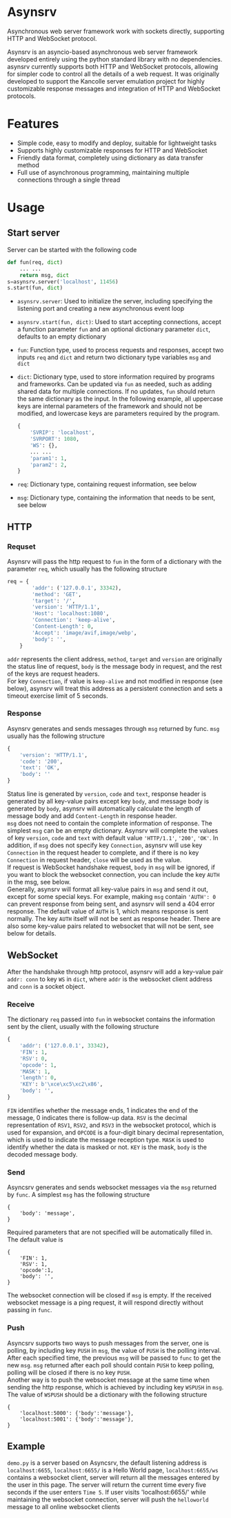 # Asynsrv
Asynchronous web server framework work with sockets directly, supporting HTTP and WebSocket protocol.

Asynsrv is an asyncio-based asynchronous web server framework developed entirely using the python standard library with no dependencies. asynsrv currently supports both HTTP and WebSocket protocols, allowing for simpler code to control all the details of a web request. It was originally developed to support the Kancolle server emulation project for highly customizable response messages and integration of HTTP and WebSocket protocols.
# Features
- Simple code, easy to modify and deploy, suitable for lightweight tasks
- Supports highly customizable responses for HTTP and WebSocket
- Friendly data format, completely using dictionary as data transfer method
- Full use of asynchronous programming, maintaining multiple connections through a single thread
# Usage
## Start server
Server can be started with the following code
```python
def fun(req, dict)
    ... ...
    return msg, dict
s=asynsrv.server('localhost', 11456)
s.start(fun, dict)
```
- `asynsrv.server`: Used to initialize the server, including specifying the listening port and creating a new asynchronous event loop   
- `asynsrv.start(fun, dict)`: Used to start accepting connections, accept a function parameter `fun` and an optional dictionary parameter `dict`, defaults to an empty dictionary  
- `fun`: Function type, used to process requests and responses, accept two inputs `req` and `dict` and return two dictionary type variables `msg` and `dict`  
- `dict`: Dictionary type, used to store information required by programs and frameworks. Can be updated via `fun` as needed, such as adding shared data for multiple connections. If no updates, `fun` should return the same dictionary as the input. In the following example, all uppercase keys are internal parameters of the framework and should not be modified, and lowercase keys are parameters required by the program.  
    ```python
    {
        'SVRIP': 'localhost',
        'SVRPORT': 1080,
        'WS': {},
        ... ...
        'param1': 1,
        'param2': 2,
    }
    ```
    
- `req`: Dictionary type, containing request information, see below
- `msg`: Dictionary type, containing the information that needs to be sent, see below
## HTTP
### Requset
Asynsrv will pass the http request to `fun` in the form of a dictionary with the parameter `req`, which usually has the following structure
```python
req = {
        'addr': ('127.0.0.1', 33342),
        'method': 'GET',
        'target': '/',
        'version': 'HTTP/1.1',
        'Host': 'localhost:1080',
        'Connection': 'keep-alive',
        'Content-Length': 0,
        'Accept': 'image/avif,image/webp',
        'body': '',
    }
```
`addr` represents the client address, `method`, `target` and `version` are originally the status line of request, `body` is the message body in request, and the rest of the keys are request headers.  
For key `Connection`, if value is `keep-alive` and not modified in response (see below), asynsrv will treat this address as a persistent connection and sets a timeout exercise limit of 5 seconds.
### Response
Asynsrv generates and sends messages through `msg` returned by func. `msg` usually has the following structure
```python
{
    'version': 'HTTP/1.1',
    'code': '200',
    'text': 'OK',
    'body': ''
}
```
Status line is generated by `version`, `code` and `text`, response header is generated by all key-value pairs except key `body`, and message body is generated by `body`, asynsrv will automatically calculate the length of message body and add `Content-Length` in response header.  
`msg` does not need to contain the complete information of response. The simplest `msg` can be an empty dictionary. Asynsrv will complete the values ​​of key `version`, `code` and `text` with default value `'HTTP/1.1'`, `'200'`, `'OK'`. In addition, if `msg` does not specify key `Connection`, asynsrv will use key `Connection` in the request header to complete, and if there is no key `Connection` in request header, `close` will be used as the value.  
If request is WebSocket handshake request, `body` in `msg` will be ignored, if you want to block the websocket connection, you can include the key `AUTH` in the msg, see below.  
Generally, asynsrv will format all key-value pairs in `msg` and send it out, except for some special keys. For example, making `msg` contain `'AUTH': 0` can prevent response from being sent, and asynsrv will send a 404 error response. The default value of `AUTH` is 1, which means response is sent normally. The key `AUTH` itself will not be sent as response header. 
There are also some key-value pairs related to websocket that will not be sent, see below for details.
## WebSocket
After the handshake through http protocol, asynsrv will add a key-value pair `addr: conn` to key `WS` in `dict`, where `addr` is the websocket client address and `conn` is a socket object.
### Receive
The dictionary `req` passed into `fun` in websocket contains the information sent by the client, usually with the following structure
```python
{
    'addr': ('127.0.0.1', 33342),
    'FIN': 1,
    'RSV': 0,
    'opcode': 1,
    'MASK': 1,
    'length': 0,
    'KEY': b'\xce\xc5\xc2\x86',
    'body': '',
}
```
`FIN` identifies whether the message ends, 1 indicates the end of the message, 0 indicates there is follow-up data. `RSV` is the decimal representation of `RSV1`, `RSV2`, and `RSV3` in the websocket protocol, which is used for expansion, and `OPCODE` is a four-digit binary decimal representation, which is used to indicate the message reception type. `MASK` is used to identify whether the data is masked or not. `KEY` is the mask, `body` is the decoded message body.
### Send
Asyncsrv generates and sends websocket messages via the `msg` returned by `func`. A simplest `msg` has the following structure  
```
{
    'body': 'message',
}
```
Required parameters that are not specified will be automatically filled in. The default value is
```
{
    'FIN': 1,
    'RSV': 1,
    'opcode':1,
    'body': '',
}
```
The websocket connection will be closed if `msg` is empty. If the received websocket message is a ping request, it will respond directly without passing in `func`.

### Push
Asyncsrv supports two ways to push messages from the server, one is polling, by including key `PUSH` in `msg`, the value of `PUSH` is the polling interval. After each specified time, the previous `msg` will be passed to `func` to get the new `msg`. `msg` returned after each poll should contain `PUSH` to keep polling, polling will be closed if there is no key `PUSH`.  
Another way is to push the websocket message at the same time when sending the http response, which is achieved by including key `WSPUSH` in `msg`. The value of `WSPUSH` should be a dictionary with the following structure
```
{
    'localhost:5000': {'body':'message'},
    'localhost:5001': {'body':'message'},
}
```
## Example
`demo.py` is a server based on Asyncsrv, the default listening address is `localhost:6655`, `localhost:6655/` is a Hello World page, `localhost:6655/ws` contains a websocket client, server will return all the messages entered by the user in this page. The server will return the current time every five seconds if the user enters `Time 5`. If user visits 'localhost:6655/' while maintaining the websocket connection, server will push the `helloworld` message to all online websocket clients
